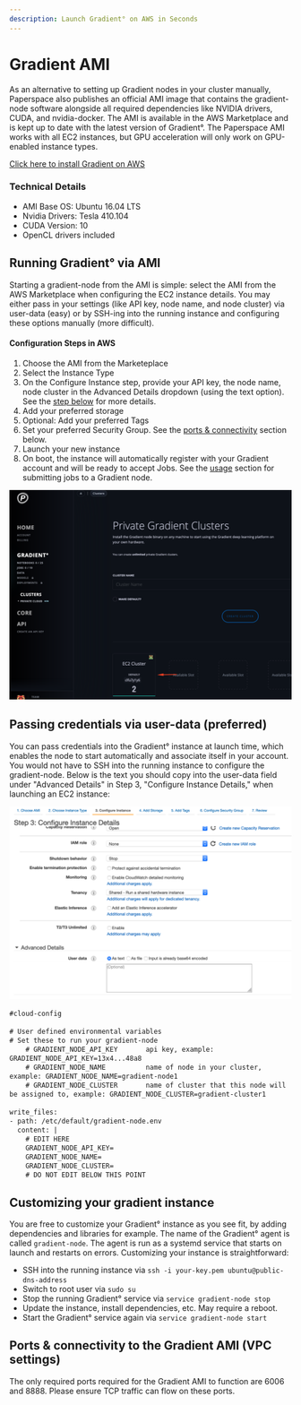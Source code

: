```yaml
---
description: Launch Gradient° on AWS in Seconds
---
```


# Gradient AMI

As an alternative to setting up Gradient nodes in your cluster manually, Paperspace also publishes an official AMI image that contains the gradient-node software alongside all required dependencies like NVIDIA drivers, CUDA, and nvidia-docker. The AMI is available in the AWS Marketplace and is kept up to date with the latest version of Gradient°. The Paperspace AMI works with all EC2 instances, but GPU acceleration will only work on GPU-enabled instance types.

[Click here to install Gradient on AWS](https://aws.amazon.com/marketplace/pp/B07Q473W7M)

### Technical Details

* AMI Base OS: Ubuntu 16.04 LTS
* Nvidia Drivers: Tesla 410.104
* CUDA Version: 10
* OpenCL drivers included

## Running Gradient° via AMI

Starting a gradient-node from the AMI is simple: select the AMI from the AWS Marketplace when configuring the EC2 instance details. You may either pass in your settings \(like API key, node name, and node cluster\) via user-data \(easy\) or by SSH-ing into the running instance and configuring these options manually \(more difficult\).

#### Configuration Steps in AWS 

1. Choose the AMI from the Marketeplace
2. Select the Instance Type
3. On the Configure Instance step, provide your API key, the node name, node cluster in the Advanced Details dropdown \(using the text option\).  See the [step below](gradient-ami.md#passing-credentials-via-user-data-preferred) for more details.
4. Add your preferred storage 
5. Optional: Add your preferred Tags
6. Set your preferred Security Group.  See the [ports & connectivity](gradient-ami.md#ports-and-connectivity-to-the-gradient-ami-vpc-settings) section below.
7. Launch your new instance
8. On boot, the instance will automatically register with your Gradient account and will be ready to accept Jobs.  See the [usage](usage.md) section for submitting jobs to a Gradient node.

![Once provisioned, the Gradient node will auto register with your account.](../.gitbook/assets/image%20%287%29.png)

## Passing credentials via user-data \(preferred\)

You can pass credentials into the Gradient° instance at launch time, which enables the node to start automatically and associate itself in your account. You would not have to SSH into the running instance to configure the gradient-node. Below is the text you should copy into the user-data field under "Advanced Details" in Step 3, "Configure Instance Details," when launching an EC2 instance:

![](../.gitbook/assets/image%20%285%29.png)

```text
#cloud-config

# User defined environmental variables
# Set these to run your gradient-node
    # GRADIENT_NODE_API_KEY       api key, example: GRADIENT_NODE_API_KEY=13x4...48a8
    # GRADIENT_NODE_NAME          name of node in your cluster, example: GRADIENT_NODE_NAME=gradient-node1
    # GRADIENT_NODE_CLUSTER       name of cluster that this node will be assigned to, example: GRADIENT_NODE_CLUSTER=gradient-cluster1

write_files:
- path: /etc/default/gradient-node.env
  content: |
    # EDIT HERE
    GRADIENT_NODE_API_KEY=            
    GRADIENT_NODE_NAME=          
    GRADIENT_NODE_CLUSTER=      
    # DO NOT EDIT BELOW THIS POINT
```

## Customizing your gradient instance

You are free to customize your Gradient° instance as you see fit, by adding dependencies and libraries for example. The name of the Gradient° agent is called `gradient-node`. The agent is run as a systemd service that starts on launch and restarts on errors. Customizing your instance is straightforward:

* SSH into the running instance via `ssh -i your-key.pem ubuntu@public-dns-address`
* Switch to root user via `sudo su`
* Stop the running Gradient° service via `service gradient-node stop`
* Update the instance, install dependencies, etc. May require a reboot. 
* Start the Gradient° service again via `service gradient-node start` 

## Ports & connectivity to the Gradient AMI \(VPC settings\)

The only required ports required for the Gradient AMI to function are 6006 and 8888.  Please ensure TCP traffic can flow on these ports.

